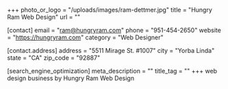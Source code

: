 +++
photo_or_logo = "/uploads/images/ram-dettmer.jpg"
title = "Hungry Ram Web Design"
url = ""

[contact]
email = "ram@hungryram.com"
phone = "951-454-2650"
website = "https://hungryram.com"
category = "Web Designer"

  [contact.address]
  address = "5511 Mirage St. #1007"
  city = "Yorba Linda"
  state = "CA"
  zip_code = "92887"

[search_engine_optimization]
meta_description = ""
title_tag = ""
+++
web design business by Hungry Ram Web Design
